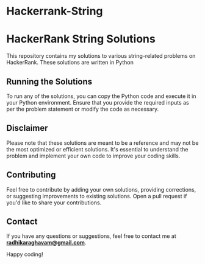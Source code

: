 # Hackerrank-String

# HackerRank String Solutions

This repository contains my solutions to various string-related problems on HackerRank. These solutions are written in Python

## Running the Solutions

To run any of the solutions, you can copy the Python code and execute it in your Python environment. Ensure that you provide the required inputs as per the problem statement or modify the code as necessary.

## Disclaimer

Please note that these solutions are meant to be a reference and may not be the most optimized or efficient solutions. It's essential to understand the problem and implement your own code to improve your coding skills.

## Contributing

Feel free to contribute by adding your own solutions, providing corrections, or suggesting improvements to existing solutions. Open a pull request if you'd like to share your contributions.

## Contact

If you have any questions or suggestions, feel free to contact me at **radhikaraghavam@gmail.com**.

Happy coding!
